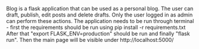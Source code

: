 Blog is a flask application that can be used as a personal blog. The user can draft, publish, edit posts and delete drafts. Only the user logged in as admin can perform these actions.
The application needs to be run through terminal - first the requirements should be run using pip install -r requirements.txt
After that "export FLASK_ENV=production" should be run and finally "flask run".
Then the main page will be visible under http://localhost:5000/
